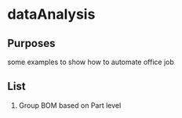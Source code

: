 # dataAnalysis
## Purposes
some examples to show how to automate office job

## List
1. Group BOM based on Part level
